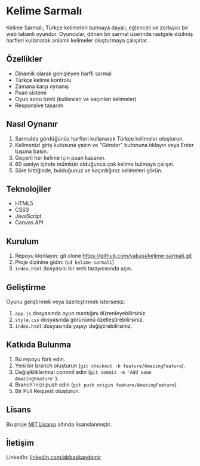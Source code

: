 # Kelime Sarmalı

Kelime Sarmalı, Türkçe kelimeleri bulmaya dayalı, eğlenceli ve zorlayıcı bir web tabanlı oyundur. Oyuncular, dönen bir sarmal üzerinde rastgele dizilmiş harfleri kullanarak anlamlı kelimeler oluşturmaya çalışırlar.

## Özellikler

- Dinamik olarak genişleyen harfli sarmal
- Türkçe kelime kontrolü
- Zamana karşı oynanış
- Puan sistemi
- Oyun sonu özeti (kullanılan ve kaçırılan kelimeler)
- Responsive tasarım

## Nasıl Oynanır

1. Sarmalda gördüğünüz harfleri kullanarak Türkçe kelimeler oluşturun.
2. Kelimenizi giriş kutusuna yazın ve "Gönder" butonuna tıklayın veya Enter tuşuna basın.
3. Geçerli her kelime için puan kazanın.
4. 60 saniye içinde mümkün olduğunca çok kelime bulmaya çalışın.
5. Süre bittiğinde, bulduğunuz ve kaçırdığınız kelimeleri görün.

## Teknolojiler

- HTML5
- CSS3
- JavaScript
- Canvas API

## Kurulum

1. Repoyu klonlayın:
   git clone https://github.com/yabasi/kelime-sarmali.git
2. Proje dizinine gidin: (`cd kelime-sarmali`)
3. `index.html` dosyasını bir web tarayıcısında açın.

## Geliştirme

Oyunu geliştirmek veya özelleştirmek isterseniz:

1. `app.js` dosyasında oyun mantığını düzenleyebilirsiniz.
2. `style.css` dosyasında görünümü özelleştirebilirsiniz.
3. `index.html` dosyasında yapıyı değiştirebilirsiniz.

## Katkıda Bulunma

1. Bu repoyu fork edin.
2. Yeni bir branch oluşturun (`git checkout -b feature/AmazingFeature`).
3. Değişikliklerinizi commit edin (`git commit -m 'Add some AmazingFeature'`).
4. Branch'inizi push edin (`git push origin feature/AmazingFeature`).
5. Bir Pull Request oluşturun.

## Lisans

Bu proje [MIT Lisansı](LICENSE) altında lisanslanmıştır.

## İletişim
LinkedIn: [linkedin.com/abbaskandemir](https://www.linkedin.com/in/abbaskandemir/)
